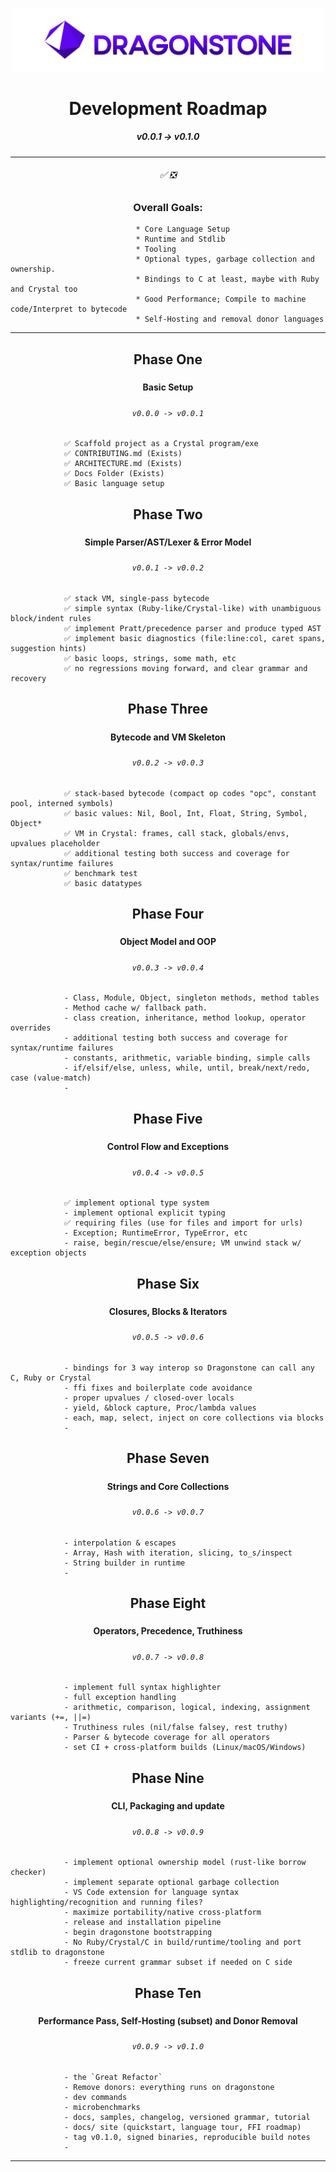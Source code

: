 <p align="center">
    <div align="center">
        <img src="./docs/0_Index/logos/Dragonstone-Logo-Full.png" width="500"/>
    </div>
</p>

<h1 style="text-align:center;">         Development Roadmap             </h1>
<h5 style="text-align:center;">          v0.0.1 -> v0.1.0               </h2>


---

<h6 style="text-align:center;">                ✅ ❎                   </h3>

<h3 style="text-align:center;">         Overall Goals:                  </h3>

```
                            * Core Language Setup
                            * Runtime and Stdlib
                            * Tooling
                            * Optional types, garbage collection and ownership.
                            * Bindings to C at least, maybe with Ruby and Crystal too
                            * Good Performance; Compile to machine code/Interpret to bytecode
                            * Self-Hosting and removal donor languages
```

---

###     <h2 style="text-align:center;">         Phase One
#####   <h4 style="text-align:center;">         Basic Setup
#####   <h6 style="text-align:center;">         `v0.0.0 -> v0.0.1`

```
            ✅ Scaffold project as a Crystal program/exe
            ✅ CONTRIBUTING.md (Exists)
            ✅ ARCHITECTURE.md (Exists)
            ✅ Docs Folder (Exists)
            ✅ Basic language setup
```

###     <h2 style="text-align:center;">         Phase Two
#####   <h4 style="text-align:center;">         Simple Parser/AST/Lexer & Error Model
#####   <h6 style="text-align:center;">         `v0.0.1 -> v0.0.2`

```
            ✅ stack VM, single-pass bytecode
            ✅ simple syntax (Ruby-like/Crystal-like) with unambiguous block/indent rules
            ✅ implement Pratt/precedence parser and produce typed AST
            ✅ implement basic diagnostics (file:line:col, caret spans, suggestion hints)
            ✅ basic loops, strings, some math, etc
            ✅ no regressions moving forward, and clear grammar and recovery
```

###     <h2 style="text-align:center;">         Phase Three
#####   <h4 style="text-align:center;">         Bytecode and VM Skeleton
#####   <h6 style="text-align:center;">         `v0.0.2 -> v0.0.3`

```
            ✅ stack-based bytecode (compact op codes "opc", constant pool, interned symbols)
            ✅ basic values: Nil, Bool, Int, Float, String, Symbol, Object*
            ✅ VM in Crystal: frames, call stack, globals/envs, upvalues placeholder
            ✅ additional testing both success and coverage for syntax/runtime failures
            ✅ benchmark test
            ✅ basic datatypes
```

###     <h2 style="text-align:center;">         Phase Four
#####   <h4 style="text-align:center;">         Object Model and OOP
#####   <h6 style="text-align:center;">         `v0.0.3 -> v0.0.4`

```
            - Class, Module, Object, singleton methods, method tables
            - Method cache w/ fallback path.
            - class creation, inheritance, method lookup, operator overrides
            - additional testing both success and coverage for syntax/runtime failures
            - constants, arithmetic, variable binding, simple calls
            - if/elsif/else, unless, while, until, break/next/redo, case (value-match)
            - 
```

###     <h2 style="text-align:center;">         Phase Five
#####   <h4 style="text-align:center;">         Control Flow and Exceptions
#####   <h6 style="text-align:center;">         `v0.0.4 -> v0.0.5`

```
            ✅ implement optional type system
            - implement optional explicit typing
            ✅ requiring files (use for files and import for urls)
            - Exception; RuntimeError, TypeError, etc
            - raise, begin/rescue/else/ensure; VM unwind stack w/ exception objects
```

###     <h2 style="text-align:center;">         Phase Six
#####   <h4 style="text-align:center;">         Closures, Blocks & Iterators
#####   <h6 style="text-align:center;">         `v0.0.5 -> v0.0.6`

```
            - bindings for 3 way interop so Dragonstone can call any C, Ruby or Crystal
            - ffi fixes and boilerplate code avoidance
            - proper upvalues / closed-over locals
            - yield, &block capture, Proc/lambda values
            - each, map, select, inject on core collections via blocks
            - 
```

###     <h2 style="text-align:center;">         Phase Seven
#####   <h4 style="text-align:center;">         Strings and Core Collections
#####   <h6 style="text-align:center;">         `v0.0.6 -> v0.0.7`

```
            - interpolation & escapes
            - Array, Hash with iteration, slicing, to_s/inspect
            - String builder in runtime
            - 
```

###     <h2 style="text-align:center;">         Phase Eight
#####   <h4 style="text-align:center;">         Operators, Precedence, Truthiness
#####   <h6 style="text-align:center;">         `v0.0.7 -> v0.0.8`

```
            - implement full syntax highlighter
            - full exception handling
            - arithmetic, comparison, logical, indexing, assignment variants (+=, ||=)
            - Truthiness rules (nil/false falsey, rest truthy)
            - Parser & bytecode coverage for all operators
            - set CI + cross-platform builds (Linux/macOS/Windows)
```

###     <h2 style="text-align:center;">         Phase Nine
#####   <h4 style="text-align:center;">         CLI, Packaging and update
#####   <h6 style="text-align:center;">         `v0.0.8 -> v0.0.9`

```
            - implement optional ownership model (rust-like borrow checker)
            - implement separate optional garbage collection
            - VS Code extension for language syntax highlighting/recognition and running files?
            - maximize portability/native cross-platform
            - release and installation pipeline
            - begin dragonstone bootstrapping
            - No Ruby/Crystal/C in build/runtime/tooling and port stdlib to dragonstone
            - freeze current grammar subset if needed on C side
```

###     <h2 style="text-align:center;">         Phase Ten
#####   <h4 style="text-align:center;">         Performance Pass, Self-Hosting (subset) and Donor Removal
#####   <h6 style="text-align:center;">         `v0.0.9 -> v0.1.0`

```
            - the `Great Refactor`
            - Remove donors: everything runs on dragonstone
            - dev commands
            - microbenchmarks
            - docs, samples, changelog, versioned grammar, tutorial
            - docs/ site (quickstart, language tour, FFI roadmap)
            - tag v0.1.0, signed binaries, reproducible build notes
            - 
```

---